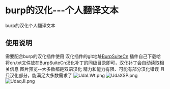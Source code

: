 # burp的汉化---个人翻译文本
burp的汉化个人翻译文本
## 使用说明
需要配合burp的汉化插件使用
汉化插件的git地址[BurpSuiteCn](https://github.com/hackxx/BurpSuiteCn "BurpSuiteCn")
插件自己下载哈
将cn.txt文件放在BurpSuiteCn汉化补丁的同级目录即可，汉化补丁会自动读取相关信息
图片预览--大多数都是双语汉化
精力和能力有限、可能有部分汉化错误
且只汉化部分，能满足大多数需求了
![UdaLWt.png](https://s1.ax1x.com/2020/07/15/UdaLWt.png)
![UdaXSP.png](https://s1.ax1x.com/2020/07/15/UdaXSP.png)
![UdaqJI.png](https://s1.ax1x.com/2020/07/15/UdaqJI.png)
